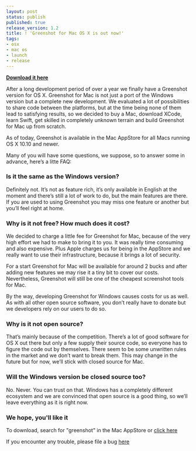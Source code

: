 ```yaml
---
layout: post
status: publish
published: true
release_version: 1.2
title: ! 'Greenshot for Mac OS X is out now!'
tags:
- osx
- mac os
- launch
- release
---
```


**[Download it here](https://itunes.apple.com/us/app/greenshot/id1103915944)**

After a long development period of over a year we finally have a Greenshot version for OS X. Greenshot for Mac is not just a port of the Windows version but a complete new development. We evaluated a lot of possibilities to share code between the platforms, but at the time being none of them lead to satisfying results, so we decided to buy a Mac, download XCode, learn Swift, get skilled in completely unknown terrain and build Greenshot for Mac up from scratch.

As of today, Greenshot is available in the Mac AppStore for all Macs running OS X 10.10 and newer.

Many of you will have some questions, we suppose, so to answer some in advance, here’s a litte FAQ:

### Is it the same as the Windows version?

Definitely not. It’s not as feature rich, it’s only available in English at the moment and there’s still a lot of work to do, but the main features are there. If you are used to using Greenshot you may miss one feature or another but you’ll feel right at home.

### Why is it not free? How much does it cost?

We decided to charge a little fee for Greenshot for Mac, because of the very high effort we had to make to bring it to you. It was really time consuming and also expensive. Plus Apple charges us for being in the AppStore and we really want to use their infrastructure, because it brings a lot of security.

For a start Greenshot for Mac will be available for around 2 bucks and after adding new features we may rise it a tiny bit to cover our costs. Nevertheless, Greenshot will still be one of the cheapest screenshot tools for Mac.

By the way, developing Greenshot for Windows causes costs for us as well. As with all other open source software, you don’t really have to donate but we developers rely on our users to do so.

### Why is it not open source?

That’s mainly because of the competition. There’s a lot of good software for OS X out there but only a few supply their source code, so everyone has to figure the code out by themselves. There seem to be some unwritten rules in the market and we don’t want to break them. This may change in the future but for now, we’ll stick with closed source for Mac.

### Will the Windows version be closed source too?

No. Never. You can trust on that. Windows has a completely different ecosystem and we are convinced that open source is a good thing, so we’ll leave everything as it is right now.

### We hope, you'll like it

To download, search for "greenshot" in the Mac AppStore or [click here](https://itunes.apple.com/us/app/greenshot/id1103915944)

If you encounter any trouble, please file a bug [here](https://greenshot.atlassian.net/projects/MAC)
